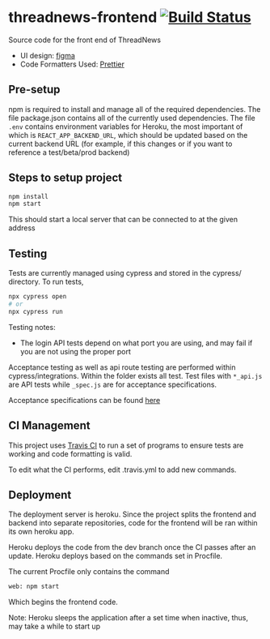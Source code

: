 # threadnews-frontend [![Build Status](https://www.travis-ci.com/ThreadNews/threadnews-frontend.svg?branch=dev)](https://www.travis-ci.com/ThreadNews/threadnews-frontend)

Source code for the front end of ThreadNews

+ UI design: [figma](https://www.figma.com/file/6rGDnor8J7vn3hfzaOJBZe/threadNews?node-id=50%3A0)
+ Code Formatters Used: [Prettier](https://prettier.io/)

## Pre-setup

npm is required to install and manage all of the required dependencies. The file package.json contains all of the currently used dependencies. The file
`.env` contains environment variables for Heroku, the most important of which is `REACT_APP_BACKEND_URL`, which should be updated based on the current backend URL (for example, if this changes or if you want to reference a test/beta/prod backend)

## Steps to setup project

```bash
npm install
npm start
```

This should start a local server that can be connected to at the given address

## Testing

Tests are currently managed using cypress and stored in the cypress/ directory.
To run tests,

```bash
npx cypress open
# or
npx cypress run
```

Testing notes:

+ The login API tests depend on what port you are using, and may fail if you are not using the proper port

Acceptance testing as well as api route testing are performed within cypress/integrations. Within the folder exists all test. Test files with `*_api.js` are API tests while `_spec.js` are for acceptance specifications.

Acceptance specifications can be found [here](https://docs.google.com/document/d/1EHGRIp7-RRUxSR6vtnVSczUO0x88cQ6DwiDfLbz7T30/edit?usp=sharing)

## CI Management

This project uses [Travis CI](https://www.travis-ci.com/github/ThreadNews/threadnews-frontend) to run a set of programs to ensure tests are working and code formatting is valid.

To edit what the CI performs, edit .travis.yml to add new commands.

## Deployment

The deployment server is heroku. Since the project splits the frontend and backend into separate repositories, code for the frontend will be ran within its own heroku app.

Heroku deploys the code from the dev branch once the CI passes after an update. Heroku deploys based on the commands set in Procfile.

The current Procfile only contains the command

```txt
web: npm start
```

Which begins the frontend code.

Note: Heroku sleeps the application after a set time when inactive, thus, may take a while to start up